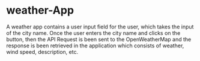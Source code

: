 # weather-App
A weather app contains a user input field for the user, which takes the input of the city name. Once the user enters the city name and clicks on the button, then the API Request is been sent to the OpenWeatherMap and the response is been retrieved in the application which consists of weather, wind speed, description, etc.
